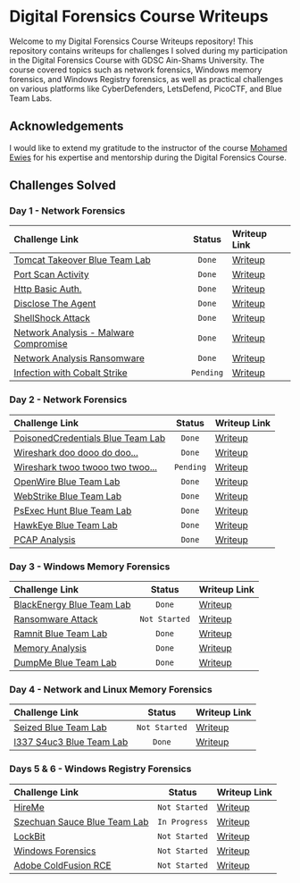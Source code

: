 # Digital Forensics Course Writeups

Welcome to my Digital Forensics Course Writeups repository! This repository contains writeups for challenges I solved during my participation in the Digital Forensics Course with GDSC Ain-Shams University. The course covered topics such as network forensics, Windows memory forensics, and Windows Registry forensics, as well as practical challenges on various platforms like CyberDefenders, LetsDefend, PicoCTF, and Blue Team Labs.

## Acknowledgements

I would like to extend my gratitude to the instructor of the course [Mohamed Ewies](https://www.linkedin.com/in/mohamed-ewies-59b89a212/) for his expertise and mentorship during the Digital Forensics Course.

## Challenges Solved

### Day 1 - Network Forensics

| Challenge Link | Status | Writeup Link |
| :------------- | :----: | :----------- |
| [Tomcat Takeover Blue Team Lab](https://cyberdefenders.org/blueteam-ctf-challenges/tomcat-takeover/) | `Done` | [Writeup](./Writeups/PoisonedCredentials.md) |
| [Port Scan Activity](https://app.letsdefend.io/challenge/port-scan-activity) | `Done` | [Writeup](https://skillful-fenugreek-e58.notion.site/Port-Scan-Activity-34ebbfe21a2547b0ab1d1d7c9ef460c9?pvs=4) |
| [Http Basic Auth.](https://app.letsdefend.io/challenge/http-basic-auth) | `Done` | [Writeup](https://skillful-fenugreek-e58.notion.site/Http-Basic-Auth-cdbacf2bf8cf420693c3484b4362b690?pvs=4) |
| [Disclose The Agent](https://app.letsdefend.io/challenge/disclose-the-agent) | `Done` | [Writeup](https://skillful-fenugreek-e58.notion.site/Disclose-The-Agent-f310dbce2e6043938100d9811caeeffe?pvs=4) |
| [ShellShock Attack](https://app.letsdefend.io/challenge/shellshock-attack) | `Done` | [Writeup](https://skillful-fenugreek-e58.notion.site/Shellshock-Attack-604f823a0b6348698b2b5c2242bc6852?pvs=4) |
| [Network Analysis - Malware Compromise](https://blueteamlabs.online/home/challenge/network-analysis-malware-compromise-e882f32908) | `Done` | [Writeup](https://skillful-fenugreek-e58.notion.site/Network-Analysis-Malware-Compromise-ee42b7b95d8f4f688b60e48a1fc691fa?pvs=4) |
| [Network Analysis Ransomware](https://blueteamlabs.online/home/challenge/network-analysis-ransomware-3dd520c7ec) | `Done` | [Writeup](https://skillful-fenugreek-e58.notion.site/Network-Analysis-Ransomware-2cd16b4643a64679958260da1c820b48?pvs=4) |
| [Infection with Cobalt Strike](https://app.letsdefend.io/challenge/infection-cobalt-strike) | `Pending` | [Writeup](https://skillful-fenugreek-e58.notion.site/Infection-with-Cobalt-Strike-e100f70f8cb84de48eb19851b996297e?pvs=4) |


### Day 2 - Network Forensics

| Challenge Link | Status | Writeup Link |
| :------------- | :----: | :----------- |
| [PoisonedCredentials Blue Team Lab](https://cyberdefenders.org/blueteam-ctf-challenges/poisonedcredentials/) | `Done` | [Writeup](./Writeups/PoisonedCredentials.md) |
| [Wireshark doo dooo do doo...](https://play.picoctf.org/practice/challenge/115?page=1&search=shark) | `Done` | [Writeup](https://skillful-fenugreek-e58.notion.site/Wireshark-doo-dooo-do-doo-99cc10ece3d340609d28e119f5f616f2?pvs=4) |
| [Wireshark twoo twooo two twoo...](https://play.picoctf.org/practice/challenge/110?page=1&search=shark) | `Pending` | [Writeup]() |
| [OpenWire Blue Team Lab](https://cyberdefenders.org/blueteam-ctf-challenges/openwire/) | `Done` | [Writeup](https://skillful-fenugreek-e58.notion.site/OpenWire-Blue-Team-Lab-6357cf28c0c54c8881b46335e8935dc8?pvs=4) |
| [WebStrike Blue Team Lab](https://cyberdefenders.org/blueteam-ctf-challenges/webstrike/) | `Done` | [Writeup](https://skillful-fenugreek-e58.notion.site/WebStrike-Blue-Team-Lab-cfe4e1d639a8458daf6dffac0735996e?pvs=4) |
| [PsExec Hunt Blue Team Lab](https://cyberdefenders.org/blueteam-ctf-challenges/psexec-hunt/) | `Done` | [Writeup](https://skillful-fenugreek-e58.notion.site/PsExec-Hunt-Blue-Team-Lab-dc42492025574abb8ab2f7817f77e348?pvs=4) |
| [HawkEye Blue Team Lab](https://cyberdefenders.org/blueteam-ctf-challenges/hawkeye/) | `Done` | [Writeup](https://skillful-fenugreek-e58.notion.site/HawkEye-Blue-Team-Lab-6b7f3ef0bb594ed981bd17b7d5c359d3?pvs=4) |
| [PCAP Analysis](https://app.letsdefend.io/challenge/pcap-analysis) | `Done` | [Writeup](https://skillful-fenugreek-e58.notion.site/PCAP-Analysis-e227475c0fbd4343a421cdca83d2c533?pvs=4) |

### Day 3 - Windows Memory Forensics

| Challenge Link | Status | Writeup Link |
| :------------- | :----: | :----------- |
| [BlackEnergy Blue Team Lab](https://cyberdefenders.org/blueteam-ctf-challenges/blackenergy/) | `Done` | [Writeup](https://skillful-fenugreek-e58.notion.site/BlackEnergy-Blue-Team-Lab-fd70e1621d174422be7061dacfc3310e?pvs=4) |
| [Ransomware Attack](https://app.letsdefend.io/challenge/ransomware-attack) | `Not Started` | [Writeup]()|
| [Ramnit Blue Team Lab](https://cyberdefenders.org/blueteam-ctf-challenges/ramnit/) | `Done` | [Writeup](https://skillful-fenugreek-e58.notion.site/Ramnit-Blue-Team-Lab-a24f8d68fa204454b6f6b58742bccd2b?pvs=4) |
| [Memory Analysis](https://app.letsdefend.io/challenge/memory-analysis) | `Done` | [Writeup](https://skillful-fenugreek-e58.notion.site/Memory-Analysis-d91325646bc6460ca7503d71a6535627?pvs=4) |
| [DumpMe Blue Team Lab](https://cyberdefenders.org/blueteam-ctf-challenges/dumpme/) | `Done` | [Writeup](https://skillful-fenugreek-e58.notion.site/DumpMe-Blue-Team-Lab-ce1951fef43a457698983ac8758c31a3?pvs=4) |

### Day 4 - Network and Linux Memory Forensics
| Challenge Link | Status | Writeup Link |
| :------------- | :----: | :----------- |
| [Seized Blue Team Lab](https://cyberdefenders.org/blueteam-ctf-challenges/seized/) | `Not Started` |  [Writeup]() |
| [l337 S4uc3 Blue Team Lab](https://cyberdefenders.org/blueteam-ctf-challenges/l337-s4uc3/) | `Done` | [Writeup](https://skillful-fenugreek-e58.notion.site/l337-S4uc3-Blue-Team-Lab-9b89310ce76c42f1b292dd2fab3ec2cb?pvs=4) |


### Days 5 & 6 - Windows Registry Forensics
| Challenge Link | Status | Writeup Link |
| :------------- | :----: | :----------- |
| [HireMe](https://cyberdefenders.org/blueteam-ctf-challenges/hireme/#nav-questions) | `Not Started` | [Writeup]() | 
| [Szechuan Sauce Blue Team Lab](https://cyberdefenders.org/blueteam-ctf-challenges/szechuan-sauce/#nav-questions) | `In Progress` | [Writeup]() |
| [LockBit](https://app.letsdefend.io/challenge/lockbit) | `Not Started` | [Writeup]() |
| [Windows Forensics](https://app.letsdefend.io/challenge/windows-forensics) | `Not Started` | [Writeup]() |
| [Adobe ColdFusion RCE](https://app.letsdefend.io/challenge/adobe-coldfusion-rce) | `Not Started` | [Writeup]() |